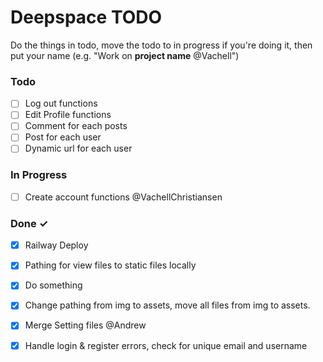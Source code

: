 # Deepspace TODO

Do the things in todo, move the todo to in progress if you're doing it, then put your name (e.g. "Work on **project name** @Vachell")

### Todo

- [ ] Log out functions
- [ ] Edit Profile functions
- [ ] Comment for each posts
- [ ] Post for each user
- [ ] Dynamic url for each user

### In Progress

- [ ] Create account functions @VachellChristiansen

### Done ✓

- [x] Railway Deploy
- [x] Pathing for view files to static files locally
- [x] Do something
- [x] Change pathing from img to assets, move all files from img to assets.
- [x] Merge Setting files @Andrew
- [x] Handle login & register errors, check for unique email and username

